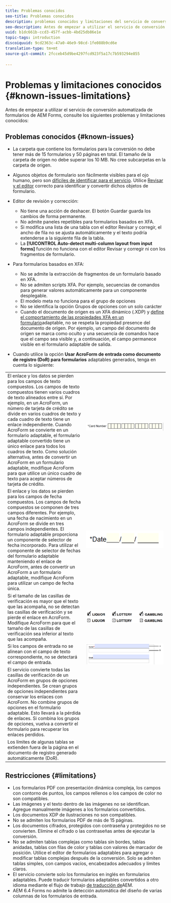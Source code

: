 ```yaml
---
title: Problemas conocidos
seo-title: Problemas conocidos
description: problemas conocidos y limitaciones del servicio de conversión de formularios automatizados
seo-description: Antes de empezar a utilizar el servicio de conversión automatizada de formularios de AEM Forms, conozca los problemas conocidos y las limitaciones del servicio
uuid: b1dc661b-ccd3-457f-acbb-4bd25db86e1e
topic-tags: introduction
discoiquuid: 9cd2363c-47a0-46e9-98cd-1fe088b9cd6e
translation-type: tm+mt
source-git-commit: 2fcceb45d9be4297fcd923f5a17c7b593294e855

---
```


# Problemas y limitaciones conocidos {#known-issues-limitations}

Antes de empezar a utilizar el servicio de conversión automatizada de formularios de AEM Forms, consulte los siguientes problemas y limitaciones conocidos:

## Problemas conocidos {#known-issues}

* La carpeta que contiene los formularios para la conversión no debe tener más de 15 formularios y 50 páginas en total. El tamaño de la carpeta de origen no debe superar los 10 MB. No cree subcarpetas en la carpeta de origen.
* Algunos objetos de formulario son fácilmente visibles para el ojo humano, pero son [difíciles de identificar para el servicio](styles-and-pattern-considerations-and-best-practices.md). Utilice [Revisar y el editor](review-correct-ui-edited.md) correcto para identificar y convertir dichos objetos de formulario.
* Editor de revisión y corrección:

   * No tiene una acción de deshacer. El botón Guardar guarda los cambios de forma permanente.
   * No admite paneles repetibles para formularios basados en XFA.
   * Si modifica una lista de una tabla con el editor Revisar y corregir, el ancho de fila no se ajusta automáticamente y el texto podría extenderse a la siguiente fila de la tabla.
   * La **[!UICONTROL Auto-detect multi-column layout from input forms]** función no funciona con el editor Revisar y corregir ni con los fragmentos de formulario.

* Para formularios basados en XFA:
   * No se admite la extracción de fragmentos de un formulario basado en XFA.
   * No se admiten scripts XFA. Por ejemplo, secuencias de comandos para generar valores automáticamente para un componente desplegable.
   * El modelo meta no funciona para el grupo de opciones
   * No se identifica la opción Grupos de opciones con un solo carácter
   * Cuando el documento de origen es un XFA dinámico (.XDP) y [define el comportamiento de las propiedades XFA en un formulario](https://helpx.adobe.com/experience-manager/6-5/forms/using/xfa-api-supported-in-adaptive-form.html#supportedxfaelementsandtheirmappinginadaptiveformsbr)adaptable, no se respeta la propiedad presence del documento de origen. Por ejemplo, un campo del documento de origen se marca como oculto y una secuencia de comandos hace que el campo sea visible y, a continuación, el campo permanece visible en el formulario adaptable de salida.

* Cuando utilice la opción **Usar AcroForm de entrada como documento de registro (DoR) para formularios** adaptables generados, tenga en cuenta lo siguiente:

<table>
    <tr>
        <td>El enlace y los datos se pierden para los campos de texto compuestos. Los campos de texto compuestos tienen varios cuadros de texto alineados entre sí. Por ejemplo, en un AcroForm, un número de tarjeta de crédito se divide en varios cuadros de texto y cada cuadro de texto tiene un enlace independiente. Cuando AcroForm se convierte en un formulario adaptable, el formulario adaptable convertido tiene un único enlace para todos los cuadros de texto. Como solución alternativa, antes de convertir un AcroForm en un formulario adaptable, modifique AcroForm para que utilice un único cuadro de texto para aceptar números de tarjeta de crédito.</td>
        <td><img  src="assets/creditCard_Composite.png"/>                                                            </td>
    </tr>
    <tr>
        <td>El enlace y los datos se pierden para los campos de fecha compuestos. Los campos de fecha compuestos se componen de tres campos diferentes. Por ejemplo, una fecha de nacimiento en un AcroForm se divide en tres campos independientes. El formulario adaptable proporciona un componente de selector de fecha incorporado. Para utilizar el componente de selector de fechas del formulario adaptable manteniendo el enlace de AcroForm, antes de convertir un AcroForm a un formulario adaptable, modifique AcroForm para utilizar un campo de fecha única.</td>
        <td><img  src="assets/CompositeDateField.png"/></td>
    </tr>
    <tr>
        <td>Si el tamaño de las casillas de verificación es mayor que el texto que las acompaña, no se detectan las casillas de verificación y se pierde el enlace en AcroForm. Modifique AcroForm para que el tamaño de las casillas de verificación sea inferior al texto que las acompaña.</td>
        <td><img  src="assets/large-text-box.png"/><br/><img  src="assets/small-text-box.png"/></td>
    </tr>
    <tr>
        <td>Si los campos de entrada no se alinean con el campo de texto correspondiente, no se detectará el campo de entrada.  </td>
        <td><img  src="assets/non-alingned-fields.png"/></td>
    </tr>
    <tr >
        <td>El servicio convierte todas las casillas de verificación de un AcroForm en grupos de opciones independientes. Se crean grupos de opciones independientes para conservar los enlaces con AcroForm. No combine grupos de opciones en el formulario adaptable. Esto llevará a la pérdida de enlaces. Si combina los grupos de opciones, vuelva a convertir el formulario para recuperar los enlaces perdidos. </td>
        <td></td>
    </tr>
    <tr >
        <td>Los límites de algunas tablas se extienden fuera de la página en el documento de registro generado automáticamente (DoR). </td>
        <td></td>
    </tr>
</table>

## Restricciones {#limitations}

* Los formularios PDF con presentación dinámica compleja, los campos con contorno de puntos, los campos rellenos o los campos de color no son compatibles.
* Las imágenes y el texto dentro de las imágenes no se identifican. Agregue manualmente imágenes a los formularios convertidos.
* Los documentos XDP de ilustraciones no son compatibles.
* No se admiten los formularios PDF de más de 15 páginas.
* Los documentos cifrados, protegidos con contraseña y protegidos no se convierten. Elimine el cifrado o las contraseñas antes de ejecutar la conversión.
* No se admiten tablas complejas como tablas sin bordes, tablas anidadas, tablas con filas de color y tablas con valores de marcador de posición. Utilice el editor de formularios adaptables para agregar o modificar tablas complejas después de la conversión. Solo se admiten tablas simples, con campos vacíos, encabezados adecuados y límites claros.
* El servicio convierte solo los formularios en inglés en formularios adaptables. Puede traducir formularios adaptables convertidos a otro idioma mediante el flujo de trabajo [de traducción de](https://helpx.adobe.com/experience-manager/6-5/forms/using/using-aem-translation-workflow-to-localize-adaptive-forms.html)AEM.
* AEM 6.4 Forms no admite la detección automática del diseño de varias columnas de los formularios de entrada.

